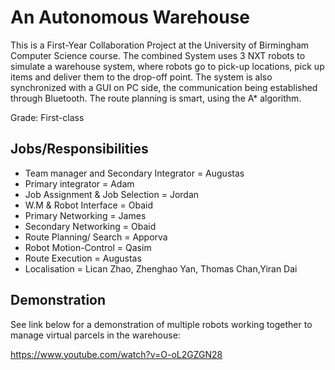 # An Autonomous Warehouse

This is a First-Year Collaboration Project at the University of Birmingham Computer Science course. The combined System uses 3 NXT robots to simulate a warehouse system, where robots go to pick-up locations, pick up items and deliver them to the drop-off point. The system is also synchronized with a GUI on PC side, the communication being established through Bluetooth. The route planning is smart, using the A* algorithm.

Grade: First-class

## Jobs/Responsibilities

* Team manager and Secondary Integrator = Augustas
* Primary integrator = Adam
* Job Assignment & Job Selection = Jordan
* W.M & Robot Interface = Obaid
* Primary Networking = James
* Secondary Networking = Obaid
* Route Planning/ Search = Apporva
* Robot Motion-Control = Qasim
* Route Execution = Augustas
* Localisation = Lican Zhao, Zhenghao Yan, Thomas Chan,Yiran Dai


## Demonstration
See link below for a demonstration of multiple robots working together to manage virtual parcels in the warehouse:

https://www.youtube.com/watch?v=O-oL2GZGN28
